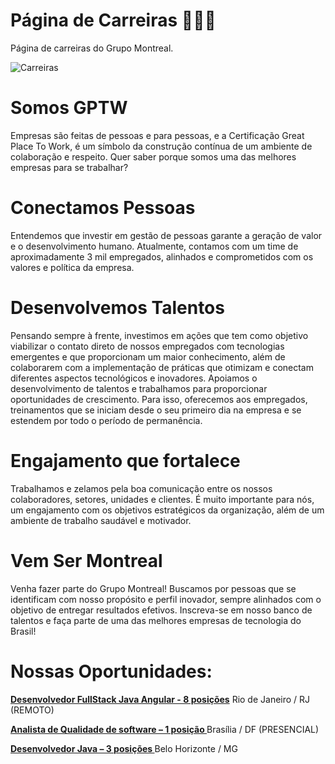 # Página de Carreiras 👨🏽‍💻
Página de carreiras do Grupo Montreal.

![Carreiras](/images/CARREIRAS%20I.jpg)

# **Somos GPTW**
Empresas são feitas de pessoas e para pessoas, e a Certificação Great Place To Work, é um símbolo da construção contínua de um ambiente de colaboração e respeito. Quer saber porque somos uma das melhores empresas para se trabalhar?

# **Conectamos Pessoas**
Entendemos que investir em gestão de pessoas garante a geração de valor e o desenvolvimento humano. Atualmente, contamos com um time de aproximadamente 3 mil empregados, alinhados e comprometidos com os valores e política da empresa.

# **Desenvolvemos Talentos**
Pensando sempre à frente, investimos em ações que tem como objetivo viabilizar o contato direto de nossos empregados com tecnologias emergentes e que proporcionam um maior conhecimento, além de colaborarem com a implementação de práticas que otimizam e conectam diferentes aspectos tecnológicos e inovadores.
Apoiamos o desenvolvimento de talentos e trabalhamos para proporcionar oportunidades de crescimento. Para isso, oferecemos aos empregados, treinamentos que se iniciam desde o seu primeiro dia na empresa e se estendem por todo o período de permanência.

# **Engajamento que fortalece**
Trabalhamos e zelamos pela boa comunicação entre os nossos colaboradores, setores, unidades e clientes. É muito importante para nós, um engajamento com os objetivos estratégicos da organização, além de um ambiente de trabalho saudável e motivador.

# **Vem Ser Montreal**
Venha fazer parte do Grupo Montreal! Buscamos por pessoas que se identificam com nosso propósito e perfil inovador, sempre alinhados com o objetivo de entregar resultados efetivos.
Inscreva-se em nosso banco de talentos e faça parte de uma das melhores empresas de tecnologia do Brasil!

# **Nossas Oportunidades:**

**[Desenvolvedor FullStack Java Angular - 8 posições](https://www.linkedin.com/jobs/view/2649356772/?refId=QHFoJqg3rORC5y6PDrDjtA%3D%3D&trackingId=MPTL5gfg9uLOdMHjcyEN8w%3D%3D)** Rio de Janeiro / RJ (REMOTO)

**[Analista de Qualidade de software – 1 posição ](https://www.linkedin.com/jobs/view/2648310833/?refId=QHFoJqg3rORC5y6PDrDjtA%3D%3D&trackingId=Lh3H4bsqTX7b9DknTYqmPg%3D%3D)** Brasília / DF (PRESENCIAL)

**[Desenvolvedor Java – 3 posições ](https://www.linkedin.com/jobs/view/2321003095/?refId=6495724501607533556768&trackingId=s6moicHhZyHSadyzbFXMvQ%3D%3D)** Belo Horizonte / MG

